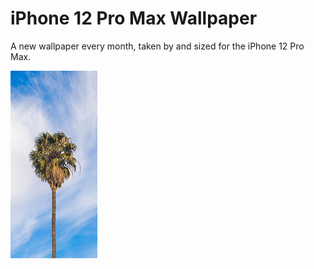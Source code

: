 # iPhone 12 Pro Max Wallpaper

A new wallpaper every month, taken by and sized for the iPhone 12 Pro Max.

<img src="https://raw.githubusercontent.com/banastas/iPhone-12-Pro-Max-Wallpaper/main/readme_2020-12.jpg">
